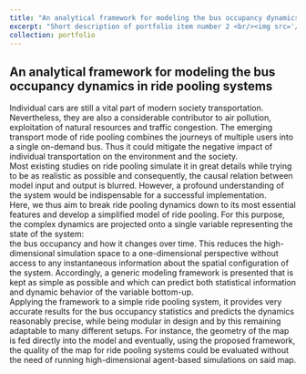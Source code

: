 ```yaml
---
title: "An analytical framework for modeling the bus occupancy dynamics in ride pooling systems"
excerpt: "Short description of portfolio item number 2 <br/><img src='/files/ride-pooling_simulation.gif'>"
collection: portfolio
---
```


## An analytical framework for modeling the bus occupancy dynamics in ride pooling systems
Individual cars are still a vital part of modern society transportation. Nevertheless, they are also a considerable contributor to air pollution, exploitation of natural resources and traffic congestion.
The emerging transport mode of ride pooling combines the journeys of multiple users into a single on-demand bus. Thus it could mitigate the negative impact of individual transportation on the environment and the society.\
Most existing studies on ride pooling simulate it in great details while trying to be as realistic as possible and consequently, the causal relation between model input and output is blurred. 
However, a profound understanding of the system would be indispensable for a successful implementation.\
Here, we thus aim to break ride pooling dynamics down to its most essential features and develop a simplified model of ride pooling. 
For this purpose, the complex dynamics are projected onto a single variable representing the state of the system:\
the bus occupancy and how it changes over time.
This reduces the high-dimensional simulation space to a one-dimensional perspective without access to any instantaneous information about the spatial configuration of the system. 
Accordingly, a generic modeling framework is presented that is kept as simple as possible and which can predict both statistical information and dynamic behavior of the variable bottom-up.\
Applying the framework to a simple ride pooling system, it provides very accurate results for the bus occupancy statistics and predicts the dynamics reasonably precise, while being modular in design and by this remaining adaptable to many different setups. 
For instance, the geometry of the map is fed directly into the model and eventually, using the proposed framework, the quality of the map for ride pooling systems could be evaluated without the need of running high-dimensional agent-based simulations on said map.

